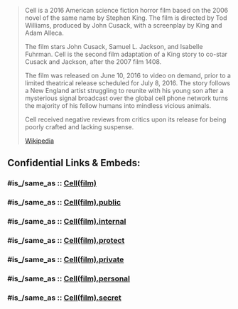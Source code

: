 
> Cell is a 2016 American science fiction horror film 
> based on the 2006 novel of the same name by Stephen King. 
> The film is directed by Tod Williams, produced by John Cusack, 
> with a screenplay by King and Adam Alleca. 
> 
> The film stars John Cusack, Samuel L. Jackson, and Isabelle Fuhrman. 
> Cell is the second film adaptation of a King story to co-star Cusack and Jackson, 
> after the 2007 film 1408.
>
> The film was released on June 10, 2016 to video on demand, 
> prior to a limited theatrical release scheduled for July 8, 2016. 
> The story follows a New England artist struggling to reunite with his young son 
> after a mysterious signal broadcast over the global cell phone network 
> turns the majority of his fellow humans into mindless vicious animals.
>
> Cell received negative reviews from critics upon its release 
> for being poorly crafted and lacking suspense.
>
> [Wikipedia](https://en.wikipedia.org/wiki/Cell%20(film))


## Confidential Links & Embeds: 

### #is_/same_as :: [Cell(film)](/_Standards/Society/Communication/Media/Movie/Movie-Genre/Horror-Movie/Cell(film).md) 

### #is_/same_as :: [Cell(film).public](/_public/Society/Communication/Media/Movie/Movie-Genre/Horror-Movie/Cell(film).public.md) 

### #is_/same_as :: [Cell(film).internal](/_internal/Society/Communication/Media/Movie/Movie-Genre/Horror-Movie/Cell(film).internal.md) 

### #is_/same_as :: [Cell(film).protect](/_protect/Society/Communication/Media/Movie/Movie-Genre/Horror-Movie/Cell(film).protect.md) 

### #is_/same_as :: [Cell(film).private](/_private/Society/Communication/Media/Movie/Movie-Genre/Horror-Movie/Cell(film).private.md) 

### #is_/same_as :: [Cell(film).personal](/_personal/Society/Communication/Media/Movie/Movie-Genre/Horror-Movie/Cell(film).personal.md) 

### #is_/same_as :: [Cell(film).secret](/_secret/Society/Communication/Media/Movie/Movie-Genre/Horror-Movie/Cell(film).secret.md)

